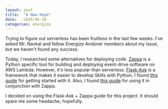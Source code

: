 ```yaml
---
layout: post
title:  "A New Hope"
date:   2020-05-28
categories: energize
---
```


Trying to figure out serverless has been fruitless in the last few weeks. I've
asked Mr. Navkal and fellow Energize Andover members about my issue, but we
haven't found any success.

Today, I researched some alternatives for deploying code. [Zappa] is a Python
specific tool for building and deploying event-drive software on AWS Lambda.
However, it's less popular than serverless. [Flask-Ask] is a framework that
makes it easier to develop Skills with Python. I found [this guide] for getting
started with it. Also, I found [this guide][1] for using it in conjunction with
Zappa.

I decided on using the Flask-Ask + Zappa guide for this project. It should
spare me some headache, hopefully.

  [Zappa]: https://github.com/Miserlou/Zappa
  [Flask-Ask]: https://flask-ask.readthedocs.io/en/latest/index.html
  [this guide]: https://developer.amazon.com/blogs/post/Tx14R0IYYGH3SKT/Flask-Ask-A-New-Python-Framework-for-Rapid-Alexa-Skills-Kit-Development
  [1]: https://developer.amazon.com/blogs/alexa/post/8e8ad73a-99e9-4c0f-a7b3-60f92287b0bf/new-alexa-tutorial-deploy-flask-ask-skills-to-aws-lambda-with-zappa
